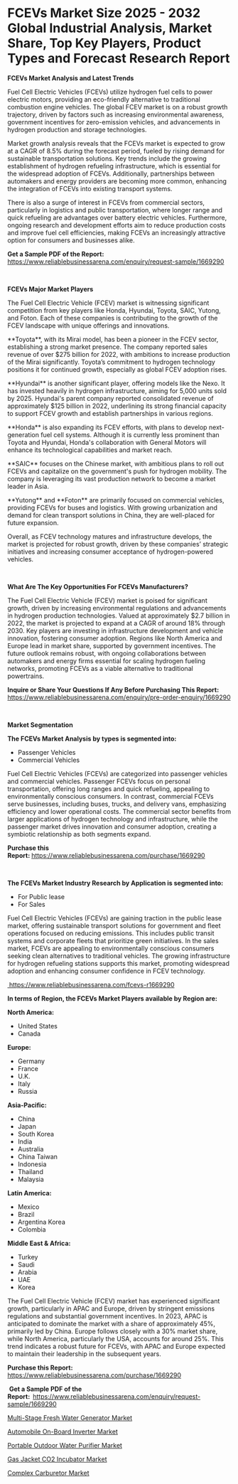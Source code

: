<p><h1>FCEVs Market Size 2025 - 2032 Global Industrial Analysis, Market Share, Top Key Players, Product Types and Forecast Research Report</h1></p><p><strong>FCEVs Market Analysis and Latest Trends</strong></p>
<p><p>Fuel Cell Electric Vehicles (FCEVs) utilize hydrogen fuel cells to power electric motors, providing an eco-friendly alternative to traditional combustion engine vehicles. The global FCEV market is on a robust growth trajectory, driven by factors such as increasing environmental awareness, government incentives for zero-emission vehicles, and advancements in hydrogen production and storage technologies. </p><p>Market growth analysis reveals that the FCEVs market is expected to grow at a CAGR of 8.5% during the forecast period, fueled by rising demand for sustainable transportation solutions. Key trends include the growing establishment of hydrogen refueling infrastructure, which is essential for the widespread adoption of FCEVs. Additionally, partnerships between automakers and energy providers are becoming more common, enhancing the integration of FCEVs into existing transport systems.</p><p>There is also a surge of interest in FCEVs from commercial sectors, particularly in logistics and public transportation, where longer range and quick refueling are advantages over battery electric vehicles. Furthermore, ongoing research and development efforts aim to reduce production costs and improve fuel cell efficiencies, making FCEVs an increasingly attractive option for consumers and businesses alike.</p></p>
<p><strong>Get a Sample PDF of the Report:&nbsp;</strong> <a href="https://www.reliablebusinessarena.com/enquiry/request-sample/1669290?utm_campaign=3497&utm_medium=2&utm_source=Github&utm_content=ia&utm_term=30032025&utm_id=fcevs">https://www.reliablebusinessarena.com/enquiry/request-sample/1669290</a></p>
<p>&nbsp;</p>
<p><strong>FCEVs Major Market Players</strong></p>
<p><p>The Fuel Cell Electric Vehicle (FCEV) market is witnessing significant competition from key players like Honda, Hyundai, Toyota, SAIC, Yutong, and Foton. Each of these companies is contributing to the growth of the FCEV landscape with unique offerings and innovations.</p><p>**Toyota**, with its Mirai model, has been a pioneer in the FCEV sector, establishing a strong market presence. The company reported sales revenue of over $275 billion for 2022, with ambitions to increase production of the Mirai significantly. Toyota’s commitment to hydrogen technology positions it for continued growth, especially as global FCEV adoption rises.</p><p>**Hyundai** is another significant player, offering models like the Nexo. It has invested heavily in hydrogen infrastructure, aiming for 5,000 units sold by 2025. Hyundai's parent company reported consolidated revenue of approximately $125 billion in 2022, underlining its strong financial capacity to support FCEV growth and establish partnerships in various regions.</p><p>**Honda** is also expanding its FCEV efforts, with plans to develop next-generation fuel cell systems. Although it is currently less prominent than Toyota and Hyundai, Honda's collaboration with General Motors will enhance its technological capabilities and market reach.</p><p>**SAIC** focuses on the Chinese market, with ambitious plans to roll out FCEVs and capitalize on the government's push for hydrogen mobility. The company is leveraging its vast production network to become a market leader in Asia.</p><p>**Yutong** and **Foton** are primarily focused on commercial vehicles, providing FCEVs for buses and logistics. With growing urbanization and demand for clean transport solutions in China, they are well-placed for future expansion.</p><p>Overall, as FCEV technology matures and infrastructure develops, the market is projected for robust growth, driven by these companies’ strategic initiatives and increasing consumer acceptance of hydrogen-powered vehicles.</p></p>
<p>&nbsp;</p>
<p><strong>What Are The Key Opportunities For FCEVs Manufacturers?</strong></p>
<p><p>The Fuel Cell Electric Vehicle (FCEV) market is poised for significant growth, driven by increasing environmental regulations and advancements in hydrogen production technologies. Valued at approximately $2.7 billion in 2022, the market is projected to expand at a CAGR of around 18% through 2030. Key players are investing in infrastructure development and vehicle innovation, fostering consumer adoption. Regions like North America and Europe lead in market share, supported by government incentives. The future outlook remains robust, with ongoing collaborations between automakers and energy firms essential for scaling hydrogen fueling networks, promoting FCEVs as a viable alternative to traditional powertrains.</p></p>
<p><strong>Inquire or Share Your Questions If Any Before Purchasing This Report:</strong> <a href="https://www.reliablebusinessarena.com/enquiry/pre-order-enquiry/1669290?utm_campaign=3497&utm_medium=2&utm_source=Github&utm_content=ia&utm_term=30032025&utm_id=fcevs">https://www.reliablebusinessarena.com/enquiry/pre-order-enquiry/1669290</a></p>
<p>&nbsp;</p>
<p><strong>Market Segmentation</strong></p>
<p><strong>The FCEVs Market Analysis by types is segmented into:</strong></p>
<p><ul><li>Passenger Vehicles</li><li>Commercial Vehicles</li></ul></p>
<p><p>Fuel Cell Electric Vehicles (FCEVs) are categorized into passenger vehicles and commercial vehicles. Passenger FCEVs focus on personal transportation, offering long ranges and quick refueling, appealing to environmentally conscious consumers. In contrast, commercial FCEVs serve businesses, including buses, trucks, and delivery vans, emphasizing efficiency and lower operational costs. The commercial sector benefits from larger applications of hydrogen technology and infrastructure, while the passenger market drives innovation and consumer adoption, creating a symbiotic relationship as both segments expand.</p></p>
<p><strong>Purchase this Report:&nbsp;</strong><a href="https://www.reliablebusinessarena.com/purchase/1669290?utm_campaign=3497&utm_medium=2&utm_source=Github&utm_content=ia&utm_term=30032025&utm_id=fcevs">https://www.reliablebusinessarena.com/purchase/1669290</a></p>
<p>&nbsp;</p>
<p><strong>The FCEVs Market Industry Research by Application is segmented into:</strong></p>
<p><ul><li>For Public lease</li><li>For Sales</li></ul></p>
<p><p>Fuel Cell Electric Vehicles (FCEVs) are gaining traction in the public lease market, offering sustainable transport solutions for government and fleet operations focused on reducing emissions. This includes public transit systems and corporate fleets that prioritize green initiatives. In the sales market, FCEVs are appealing to environmentally conscious consumers seeking clean alternatives to traditional vehicles. The growing infrastructure for hydrogen refueling stations supports this market, promoting widespread adoption and enhancing consumer confidence in FCEV technology.</p></p>
<p><a href="https://www.reliablebusinessarena.com/fcevs-r1669290?utm_campaign=3497&utm_medium=2&utm_source=Github&utm_content=ia&utm_term=30032025&utm_id=fcevs">&nbsp;https://www.reliablebusinessarena.com/fcevs-r1669290</a></p>
<p><strong>In terms of Region, the FCEVs Market Players available by Region are:</strong></p>
<p>
    <p> <strong> North America: </strong>
        <ul>
            <li>United States</li>
            <li>Canada</li>
        </ul>
        </p> 
    <p> <strong> Europe: </strong>
        <ul>
            <li>Germany</li>
            <li>France</li>
            <li>U.K.</li>
            <li>Italy</li>
            <li>Russia</li>
        </ul>
        </p> 
    <p> <strong> Asia-Pacific: </strong>
        <ul>
            <li>China</li>
            <li>Japan</li>
            <li>South Korea</li>
            <li>India</li>
            <li>Australia</li>
            <li>China Taiwan</li>
            <li>Indonesia</li>
            <li>Thailand</li>
            <li>Malaysia</li>
        </ul>
        </p> 
    <p> <strong> Latin America: </strong>
        <ul>
            <li>Mexico</li>
            <li>Brazil</li>
            <li>Argentina Korea</li>
            <li>Colombia</li>
        </ul>
        </p> 
    <p> <strong> Middle East & Africa: </strong>
        <ul>
            <li>Turkey</li>
            <li>Saudi</li>
            <li>Arabia</li>
            <li>UAE</li>
            <li>Korea</li>
        </ul>
    </p>
    </p>
<p><p>The Fuel Cell Electric Vehicle (FCEV) market has experienced significant growth, particularly in APAC and Europe, driven by stringent emissions regulations and substantial government incentives. In 2023, APAC is anticipated to dominate the market with a share of approximately 45%, primarily led by China. Europe follows closely with a 30% market share, while North America, particularly the USA, accounts for around 25%. This trend indicates a robust future for FCEVs, with APAC and Europe expected to maintain their leadership in the subsequent years.</p></p>
<p><strong>Purchase this Report: </strong><a href="https://www.reliablebusinessarena.com/purchase/1669290?utm_campaign=3497&utm_medium=2&utm_source=Github&utm_content=ia&utm_term=30032025&utm_id=fcevs">https://www.reliablebusinessarena.com/purchase/1669290</a></p>
<p>&nbsp;<strong>Get a Sample PDF of the Report:&nbsp;&nbsp;</strong><a href="https://www.reliablebusinessarena.com/enquiry/request-sample/1669290?utm_campaign=3497&utm_medium=2&utm_source=Github&utm_content=ia&utm_term=30032025&utm_id=fcevs">https://www.reliablebusinessarena.com/enquiry/request-sample/1669290</a></p>
<p><strong></strong></p>
<p><p><a href="https://www.linkedin.com/pulse/growing-demand-multi-stage-fresh-water-generator-market-forecasting-j4jzc?utm_campaign=3497&utm_medium=2&utm_source=Github&utm_content=ia&utm_term=30032025&utm_id=fcevs">Multi-Stage Fresh Water Generator Market</a></p><p><a href="https://www.linkedin.com/pulse/complete-analysis-automobile-on-board-inverter-market-pxmcf?utm_campaign=3497&utm_medium=2&utm_source=Github&utm_content=ia&utm_term=30032025&utm_id=fcevs">Automobile On-Board Inverter Market</a></p><p><a href="https://www.linkedin.com/pulse/forecasting-growth-portable-outdoor-water-purifier-market-83dff?utm_campaign=3497&utm_medium=2&utm_source=Github&utm_content=ia&utm_term=30032025&utm_id=fcevs">Portable Outdoor Water Purifier Market</a></p><p><a href="https://www.linkedin.com/pulse/in-depth-analysis-gas-jacket-co2-incubator-market-trends-logmc?utm_campaign=3497&utm_medium=2&utm_source=Github&utm_content=ia&utm_term=30032025&utm_id=fcevs">Gas Jacket CO2 Incubator Market</a></p><p><a href="https://www.linkedin.com/pulse/complex-carburetor-market-size-growing-43-growth-rate-ofrtc?utm_campaign=3497&utm_medium=2&utm_source=Github&utm_content=ia&utm_term=30032025&utm_id=fcevs">Complex Carburetor Market</a></p></p>